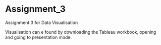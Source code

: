 # Assignment_3
Assignment 3 for Data Visualisation


Visualisation can e found by downloading the Tableau workbook, opening and going to presentation mode.

